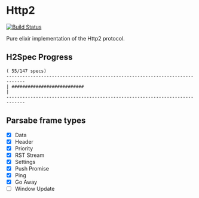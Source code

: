 # Http2

[![Build Status](https://semaphoreci.com/api/v1/shiroyasha/http2/branches/master/badge.svg)](https://semaphoreci.com/shiroyasha/http2)

Pure elixir implementation of the Http2 protocol.

## H2Spec Progress

```
( 55/147 specs)
-----------------------------------------------------------------------------
| ###########################                                               |
-----------------------------------------------------------------------------
```

## Parsabe frame types

- [x] Data
- [x] Header
- [x] Priority
- [x] RST Stream
- [x] Settings
- [x] Push Promise
- [x] Ping
- [x] Go Away
- [ ] Window Update

